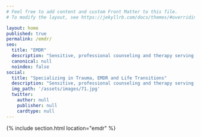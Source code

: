 ```yaml
---
# Feel free to add content and custom Front Matter to this file.
# To modify the layout, see https://jekyllrb.com/docs/themes/#overriding-theme-defaults

layout: home
published: true
permalink: /emdr/
seo:
  title: "EMDR"
  description: "Sensitive, professional counseling and therapy serving the Portland area."
  canonical: null
  noindex: false
social:
  title: "Specializing in Trauma, EMDR and Life Transitions"
  description: "Sensitive, professional counseling and therapy serving the Portland, OR area."
  img_path: '/assets/images/71.jpg'
  twitter:
    author: null
    publisher: null
    cardtype: null
---
```


{% include section.html location="emdr" %}
